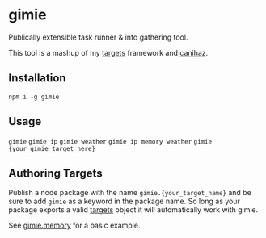 # gimie

Publically extensible task runner & info gathering tool.

This tool is a mashup of my [targets](https://www.npmjs.com/package/targets)
framework and [canihaz](https://www.npmjs.com/package/canihaz).

## Installation

`npm i -g gimie`

## Usage

`gimie`
`gimie ip`
`gimie weather`
`gimie ip memory weather`
`gimie {your_gimie_target_here}`

## Authoring Targets

Publish a node package with the name `gimie.{your_target_name}` and be sure to
add `gimie` as a keyword in the package name. So long as your package exports
a valid [targets](https://www.npmjs.com/package/targets) object it will
automatically work with gimie.

See
[gimie.memory](https://github.com/machellerogden/gimie.memory/blob/master/index.js)
for a basic example.
